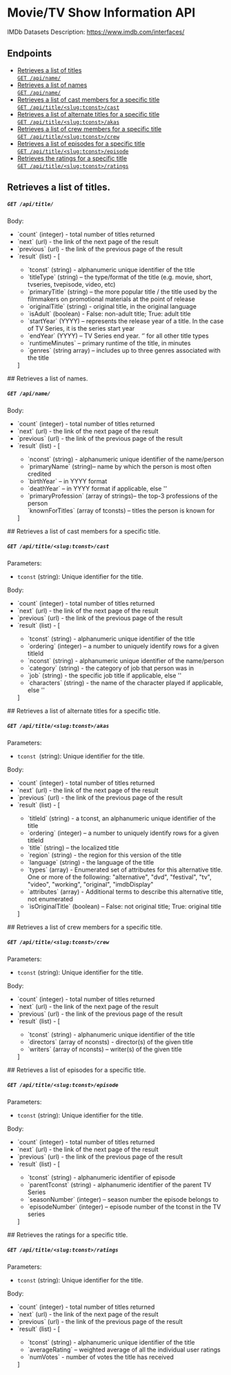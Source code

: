 # Movie/TV Show Information API

IMDb Datasets Description: https://www.imdb.com/interfaces/

## Endpoints

- [Retrieves a list of titles  
   `GET /api/name/`](#retrieves-a-list-of-titles)
- [Retrieves a list of names  
   `GET /api/name/`](#retrieves-a-list-of-names)
- [Retrieves a list of cast members for a specific title  
  `GET /api/title/<slug:tconst>/cast`](#retrieves-a-list-of-cast-members-for-a-specific-title)
- [Retrieves a list of alternate titles for a specific title  
  `GET /api/title/<slug:tconst>/akas`](#retrieves-a-list-of-alternate-titles-for-a-specific-title)
- [Retrieves a list of crew members for a specific title  
  `GET /api/title/<slug:tconst>/crew`](#retrieves-a-list-of-crew-members-for-a-specific-title)
- [Retrieves a list of episodes for a specific title  
   `GET /api/title/<slug:tconst>/episode`](#retrieves-a-list-of-episodes-for-a-specific-title)
- [Retrieves the ratings for a specific title  
  `GET /api/title/<slug:tconst>/ratings`](#retrieves-the-ratings-for-a-specific-title)

## Retrieves a list of titles.

##### `GET /api/title/`

Body:

<ul>
<li>`count` (integer) - total number of titles returned  </li>
<li>`next` (url) - the link of the next page of the result  </li>
<li>`previous` (url) - the link of the previous page of the result  </li>
<li>`result` (list) - [</li>
  <ul>
<li>`tconst` (string) - alphanumeric unique identifier of the title</li>
<li>`titleType` (string) – the type/format of the title (e.g. movie, short, tvseries, tvepisode, video, etc)</li>
<li>`primaryTitle` (string) – the more popular title / the title used by the filmmakers on promotional materials at the point of release</li>
<li>`originalTitle` (string) - original title, in the original language</li>
<li>`isAdult` (boolean) - False: non-adult title; True: adult title</li>
<li>`startYear` (YYYY) – represents the release year of a title. In the case of TV Series, it is the series start year</li>
<li>`endYear` (YYYY) – TV Series end year. ‘’ for all other title types</li>
<li>`runtimeMinutes` – primary runtime of the title, in minutes</li>
<li>`genres` (string array) – includes up to three genres associated with the title</li>
 </ul>
]</ul>
## Retrieves a list of names.

##### `GET /api/name/`

Body:

<ul>
<li>`count` (integer) - total number of titles returned  </li>
<li>`next` (url) - the link of the next page of the result  </li>
<li>`previous` (url) - the link of the previous page of the result  </li>
<li>`result` (list) - [</li>
  <ul>
<li>`nconst` (string) - alphanumeric unique identifier of the name/person  </li>
<li>`primaryName` (string)– name by which the person is most often credited  </li>
<li>`birthYear` – in YYYY format  </li>
<li>`deathYear` – in YYYY format if applicable, else ''  </li>
<li>`primaryProfession` (array of strings)– the top-3 professions of the person  </li>
`knownForTitles` (array of tconsts) – titles the person is known for</li>
</ul>
]</ul>
## Retrieves a list of cast members for a specific title.

##### `GET /api/title/<slug:tconst>/cast`

Parameters:

- `tconst` (string): Unique identifier for the title.

Body:

<ul>
<li>`count` (integer) - total number of titles returned  </li>
<li>`next` (url) - the link of the next page of the result  </li>
<li>`previous` (url) - the link of the previous page of the result  </li>
<li>`result` (list) - [</li>
  <ul>
<li>`tconst` (string) - alphanumeric unique identifier of the title  </li>
<li>`ordering` (integer) – a number to uniquely identify rows for a given titleId  </li>
<li>`nconst` (string) - alphanumeric unique identifier of the name/person  </li>
<li>`category` (string) - the category of job that person was in  </li>
<li>`job` (string) - the specific job title if applicable, else ''  </li>
<li>`characters` (string) - the name of the character played if applicable, else ''</li>
</ul>
]</ul>
## Retrieves a list of alternate titles for a specific title.

##### `GET /api/title/<slug:tconst>/akas`

Parameters:

- `tconst `(string): Unique identifier for the title.

Body:

<ul>
<li>`count` (integer) - total number of titles returned  </li>
<li>`next` (url) - the link of the next page of the result  </li>
<li>`previous` (url) - the link of the previous page of the result  </li>
<li>`result` (list) - [</li>
  <ul>
<li>`titleId` (string) - a tconst, an alphanumeric unique identifier of the title </li> 
<li>`ordering` (integer) – a number to uniquely identify rows for a given titleId </li> 
<li>`title` (string) – the localized title  </li>
<li>`region` (string) - the region for this version of the title  </li>
<li>`language` (string) - the language of the title  </li>
<li>`types` (array) - Enumerated set of attributes for this alternative title. One or more of the following: "alternative", "dvd", "festival", "tv", "video", "working", "original", "imdbDisplay"  </li>
<li>`attributes` (array) - Additional terms to describe this alternative title, not enumerated  </li>
<li>`isOriginalTitle` (boolean) – False: not original title; True: original title</li>
</ul>
]</ul>
## Retrieves a list of crew members for a specific title.

##### `GET /api/title/<slug:tconst>/crew`

Parameters:

- `tconst` (string): Unique identifier for the title.

Body:

<ul>
<li>`count` (integer) - total number of titles returned  </li>
<li>`next` (url) - the link of the next page of the result  </li>
<li>`previous` (url) - the link of the previous page of the result  </li>
<li>`result` (list) - [</li>
  <ul>
<li>`tconst` (string) - alphanumeric unique identifier of the title  </li>
<li>`directors` (array of nconsts) - director(s) of the given title  </li>
<li>`writers` (array of nconsts) – writer(s) of the given title</li>
</ul>
]</ul>
## Retrieves a list of episodes for a specific title.

##### `GET /api/title/<slug:tconst>/episode`

Parameters:

- `tconst` (string): Unique identifier for the title.

Body:

<ul>
<li>`count` (integer) - total number of titles returned  </li>
<li>`next` (url) - the link of the next page of the result  </li>
<li>`previous` (url) - the link of the previous page of the result  </li>
<li>`result` (list) - [</li>
  <ul>
<li>`tconst` (string) - alphanumeric identifier of episode  </li>
<li>`parentTconst` (string) - alphanumeric identifier of the parent TV Series  </li>
<li>`seasonNumber` (integer) – season number the episode belongs to  </li>
<li>`episodeNumber` (integer) – episode number of the tconst in the TV series</li>
</ul>
]</ul>
## Retrieves the ratings for a specific title.

##### `GET /api/title/<slug:tconst>/ratings`

Parameters:

- `tconst` (string): Unique identifier for the title.

Body:

<ul>
<li>`count` (integer) - total number of titles returned  </li>
<li>`next` (url) - the link of the next page of the result  </li>
<li>`previous` (url) - the link of the previous page of the result  </li>
<li>`result` (list) - [</li>
  <ul>
<li>`tconst` (string) - alphanumeric unique identifier of the title  </li>
<li>`averageRating` – weighted average of all the individual user ratings  </li>
<li>`numVotes` - number of votes the title has received</li>
</ul>
]</ul>
